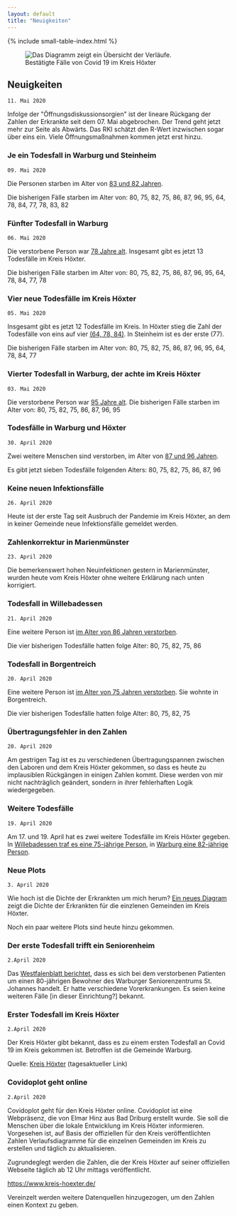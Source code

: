 ```yaml
---
layout: default
title: "Neuigkeiten"
---
```


{% include small-table-index.html %}

<figure class="figure shadow mb-5 mt-4 p-3" id="summary">
  <img src="/assets/plots/district-hoexter-overview.png" class="figure-img img-fluid rounded" alt="Das Diagramm zeigt ein Übersicht der Verläufe.">
  <figcaption class="figure-caption">Bestätigte Fälle von Covid 19 im Kreis Höxter</figcaption>
</figure>

## Neuigkeiten

    11. Mai 2020
    
Infolge der "Öffnungsdiskussionsorgien" ist der lineare Rückgang der Zahlen
der Erkrankte seit dem 07. Mai abgebrochen. Der Trend geht jetzt mehr zur
Seite als Abwärts. Das RKI schätzt den R-Wert inzwischen sogar über eins ein.
Viele Öffnungsmaßnahmen kommen jetzt erst hinzu.

### Je ein Todesfall in Warburg und Steinheim

    09. Mai 2020
    
Die Personen starben im Alter von [83 und 82 Jahren](https://www.radiohochstift.de/nachrichten/paderborn-hoexter/detailansicht/corona-update-samstag-zwei-weitere-tote-im-kreis-hoexter-altenheim-in-altenbeken-betroffen.html).
    
Die bisherigen Fälle starben im Alter von: 
80, 75, 82, 75, 86, 87, 96, 95, 64, 78, 84, 77, 78, 83, 82


### Fünfter Todesfall in Warburg

    06. Mai 2020
    
Die verstorbene Person war [78 Jahre alt](https://www.westfalen-blatt.de/OWL/Kreis-Hoexter/Hoexter/4196909-Zahl-der-aktiven-Infektionen-im-Kreis-Hoexter-geht-derweil-um-acht-auf-62-zurueck-Corona-Toter-aus-Warburg).
Insgesamt gibt es jetzt 13 Todesfälle im Kreis Höxter. 

Die bisherigen Fälle starben im Alter von: 
80, 75, 82, 75, 86, 87, 96, 95, 64, 78, 84, 77, 78

### Vier neue Todesfälle im Kreis Höxter

    05. Mai 2020
    
Insgesamt gibt es jetzt 12 Todesfälle im Kreis. 
In Höxter stieg die Zahl der Todesfälle von eins auf vier [(64, 78, 84)](https://www.westfalen-blatt.de/OWL/Kreis-Hoexter/Hoexter/4196320-Station-in-Nieheimer-Altenheim-mit-17-Bewohnern-unter-Quarantaene-Vier-weitere-Corona-Tote-im-Kreis-Hoexter). 
In Steinheim ist es der erste (77).

Die bisherigen Fälle starben im Alter von: 
80, 75, 82, 75, 86, 87, 96, 95, 64, 78, 84, 77
    
### Vierter Todesfall in Warburg, der achte im Kreis Höxter

    03. Mai 2020

Die verstorbene Person war [95 Jahre alt](https://www.westfalen-blatt.de/OWL/Kreis-Hoexter/Warburg/4195259-Update-95-jaehriger-Warburger-war-mit-dem-Coronavirus-infiziert-Achter-Todesfall-im-Kreis-Hoexter).
Die bisherigen Fälle starben im Alter von: 80, 75, 82, 75, 86, 87, 96, 95

### Todesfälle in Warburg und Höxter

    30. April 2020
    
Zwei weitere Menschen sind verstorben, im Alter von [87 und 96 Jahren](https://www.radiohochstift.de/nachrichten/paderborn-hoexter/detailansicht/zwei-weitere-corona-todesfaelle-im-kreis-hoexter-aber-auch-wieder-mehr-genesene.html).

Es gibt jetzt sieben Todesfälle folgenden Alters: 80, 75, 82, 75, 86, 87, 96

### Keine neuen Infektionsfälle

    26. April 2020
    
Heute ist der erste Tag seit Ausbruch der Pandemie im Kreis Höxter, an dem in keiner Gemeinde
neue Infektionsfälle gemeldet werden.

### Zahlenkorrektur in Marienmünster

    23. April 2020
    
Die bemerkenswert hohen Neuinfektionen gestern in Marienmünster, wurden heute
vom Kreis Höxter ohne weitere Erklärung nach unten korrigiert.

### Todesfall in Willebadessen

    21. April 2020
    
Eine weitere Person ist 
[im Alter von 86 Jahren verstorben](https://www.westfalen-blatt.de/OWL/Kreis-Hoexter/Hoexter/4189649-Eine-neue-bestaetigte-Corona-Infektion-143-Menschen-sind-genesen-Willebadessener-stirbt-am-Virus).

Die vier bisherigen Todesfälle hatten folge Alter: 80, 75, 82, 75, 86
    
### Todesfall in Borgentreich

    20. April 2020
    
Eine weitere Person ist 
[im Alter von 75 Jahren verstorben](https://www.westfalen-blatt.de/OWL/Kreis-Hoexter/Hoexter/4189178-Person-aus-Borgentreich-wurde-75-Jahre-alt-Vierter-Corona-Toter-im-Kreis-Hoexter).
Sie wohnte in Borgentreich.

Die vier bisherigen Todesfälle hatten folge Alter: 80, 75, 82, 75
    
### Übertragungsfehler in den Zahlen

    20. April 2020

Am gestrigen Tag ist es zu verschiedenen Übertragungspannen zwischen den Laboren und dem Kreis Höxter gekommen,
so dass es heute zu implausiblen Rückgängen in einigen Zahlen kommt. Diese werden von mir nicht nachträglich geändert,
sondern in ihrer fehlerhaften Logik wiedergegeben.

### Weitere Todesfälle

    19. April 2020

Am 17. und 19. April hat es zwei weitere Todesfälle im Kreis Höxter gegeben. 
In [Willebadessen traf es eine 75-jährige Person](https://www.westfalen-blatt.de/OWL/Kreis-Hoexter/Warburg/4187997-75-Jaehriger-aus-Willebadessen-gestorben-Coronavirus-Ein-weiterer-Todesfall),
in [Warburg eine 82-jährige Person](https://www.radiohochstift.de/nachrichten/paderborn-hoexter/detailansicht/dritter-corona-todesfall-im-kreis-hoexter.html). 

### Neue Plots

    3. April 2020

Wie hoch ist die Dichte der Erkrankten um mich herum? [Ein neues Diagram](/kreis-hoexter.html#risc) 
zeigt die Dichte der Erkrankten für die einzlenen Gemeinden im Kreis Höxter. 

Noch ein paar weitere Plots sind heute hinzu gekommen.


### Der erste Todesfall trifft ein Seniorenheim

    2.April 2020
    
Das [Westfalenblatt berichtet](https://www.westfalen-blatt.de/OWL/Kreis-Hoexter/Warburg/4180337-80-Jaehriger-lebte-im-Franz-Jordan-Haus-Keine-weiteren-Faelle-bekannt-Erstes-Corona-Opfer-in-Warburg), 
dass es sich bei dem verstorbenen Patienten um einen 80-jährigen Bewohner des Warburger 
Seniorenzentrums St. Johannes handelt. Er hatte verschiedene Vorerkrankungen. 
Es seien keine weiteren Fälle [in dieser Einrichtung?] bekannt.

### Erster Todesfall im Kreis Höxter

    2.April 2020
    
Der Kreis Höxter gibt bekannt, dass es zu einem ersten Todesfall an Covid 19 im Kreis gekommen ist.
Betroffen ist die Gemeinde Warburg.

Quelle: [Kreis Höxter](https://www.kreis-hoexter.de/service-kontakt/pressestelle/coronavirus/4282.Update-vom-02.04.-Neue-Faelle-des-Coronavirus-im-Kreis-Hoexter---erster-Todesfall.html) (tagesaktueller Link)
    
    
### Covidoplot geht online

    2.April 2020
    
Covidoplot geht für den Kreis Höxter online. Covidoplot ist eine Webpräsenz, die von Elmar Hinz
aus Bad Driburg erstellt wurde. Sie soll die Menschen über die lokale Entwicklung im Kreis Höxter
informieren. Vorgesehen ist, auf Basis der offiziellen für den Kreis veröffentlichten Zahlen
Verlaufsdiagramme für die einzelnen Gemeinden im Kreis zu erstellen und täglich zu aktualisieren.

Zugrundeglegt werden die Zahlen, die der Kreis Höxter auf seiner offiziellen Webseite täglich ab
12 Uhr mittags veröffentlicht. 

<https://www.kreis-hoexter.de/>

Vereinzelt werden weitere Datenquellen hinzugezogen, um den Zahlen einen Kontext zu geben.
    




